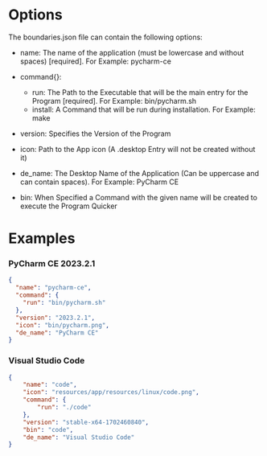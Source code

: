 # Options
The boundaries.json file can contain the following options:
- name: The name of the application (must be lowercase and without spaces) [required]. For Example: pycharm-ce
- command{}:
  - run: The Path to the Executable that will be the main entry for the Program [required]. For Example: bin/pycharm.sh
  - install: A Command that will be run during installation. For Example: make

- version: Specifies the Version of the Program
- icon: Path to the App icon (A .desktop Entry will not be created without it)
- de_name: The Desktop Name of the Application  (Can be uppercase and can contain spaces). For Example: PyCharm CE
- bin: When Specified a Command with the given name will be created to execute the Program Quicker

# Examples
### PyCharm CE 2023.2.1
```json
{
  "name": "pycharm-ce",
  "command": {
    "run": "bin/pycharm.sh"
  },
  "version": "2023.2.1",
  "icon": "bin/pycharm.png",
  "de_name": "PyCharm CE"
}
```
### Visual Studio Code
```json
{
    "name": "code",
    "icon": "resources/app/resources/linux/code.png",
    "command": {
        "run": "./code"
    },
    "version": "stable-x64-1702460840",
    "bin": "code",
    "de_name": "Visual Studio Code"
}
```